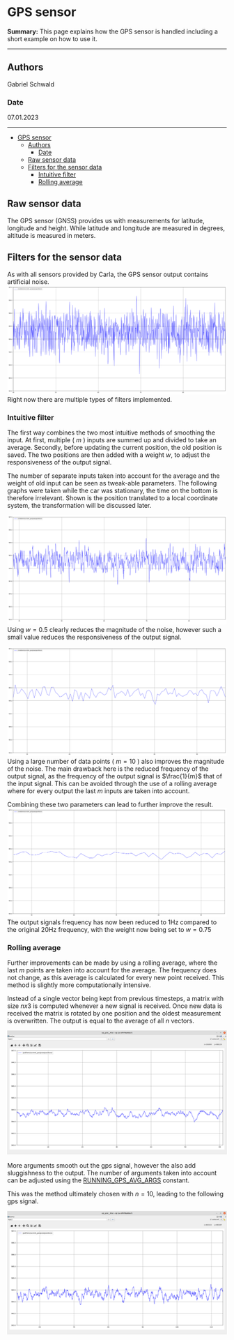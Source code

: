 # GPS sensor

**Summary:** This page explains how the GPS sensor is handled including a short example on how to use it.

---

## Authors

Gabriel Schwald

### Date

07.01.2023

---
<!-- TOC -->
* [GPS sensor](#gps-sensor)
  * [Authors](#authors)
    * [Date](#date)
  * [Raw sensor data](#raw-sensor-data)
  * [Filters for the sensor data](#filters-for-the-sensor-data)
    * [Intuitive filter](#intuitive-filter)
    * [Rolling average](#rolling-average)
<!-- TOC -->

## Raw sensor data

The GPS sensor (GNSS) provides us with measurements for latitude, longitude and height.
While latitude and longitude are measured in degrees, altitude is measured in meters.

## Filters for the sensor data

As with all sensors provided by Carla, the GPS sensor output contains artificial noise.
![Unfiltered GPS signal](../../00_assets/filter_img/avg_1_w_1_000.png)
Right now there are multiple types of filters implemented.

### Intuitive filter

The first way combines the two most intuitive methods of smoothing the input.
At first, multiple ( $m$ ) inputs are summed up and divided to take an average.
Secondly, before updating the current position, the old position is saved.
The two positions are then added with a weight $w$, to adjust the responsiveness of the output signal.

The number of separate inputs taken into account for the average and the weight of old input can be seen as tweak-able
parameters.
The following graphs were taken while the car was stationary, the time on the bottom is therefore irrelevant.
Shown is the position translated to a local coordinate system, the transformation will be discussed later.

![GPS signal (m=1, w=0,5)](../../00_assets/filter_img/avg_1_w_0_500.png)
Using $w = 0.5$ clearly reduces the magnitude of the noise, however such a small value reduces the responsiveness
of the output signal.

![GPS signal (m=1, w=0,5)](../../00_assets/filter_img/avg_10_w_1_000.png)
Using a large number of data points ( $m = 10$ ) also improves the magnitude of the noise.
The main drawback here is the reduced frequency of the output signal, as the frequency of the output signal
is $\frac{1}{m}$ that of the input signal.
This can be avoided through the use of a rolling average where for every output
the last $m$ inputs are taken into account.

Combining these two parameters can lead to further improve the result.
![GPS signal (m=1, w=0,5)](../../00_assets/filter_img/avg_20_w_0_750.png)
The output signals frequency has now been reduced to 1Hz compared to the original 20Hz frequency,
with the weight now being set to $w = 0.75$

### Rolling average

Further improvements can be made by using a rolling average, where the last $m$ points are taken into account
for the average. The frequency does not change, as this average is calculated for every new point received.
This method is slightly more computationally intensive.

Instead of a single vector being kept from previous timesteps, a matrix with size $n x 3$ is computed
whenever a new signal is received.
Once new data is received the matrix is rotated by one position and the oldest measurement is overwritten.
The output is equal to the average of all $n$ vectors.

![Rolling average filter (n=20)](../../00_assets/filter_img/rolling_avg_20.png)

More arguments smooth out the gps signal, however the also add sluggishness to the output.
The number of arguments taken into account can be adjusted using the
[RUNNING_GPS_AVG_ARGS](../../../code/perception/src/Position_Publisher_Node.py) constant.

This was the method ultimately chosen with $n=10$, leading to the following gps signal.

![Final gps signal (n=10)](../../00_assets/filter_img/rolling_avg_10.png)
